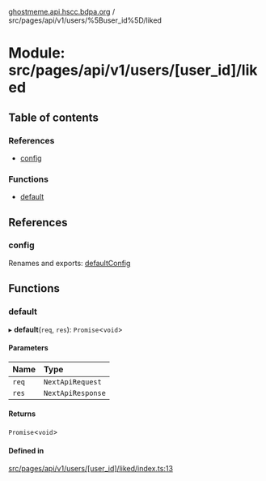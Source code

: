 [ghostmeme.api.hscc.bdpa.org](../README.md) / src/pages/api/v1/users/%5Buser_id%5D/liked

# Module: src/pages/api/v1/users/[user\_id]/liked

## Table of contents

### References

- [config](src_pages_api_v1_users__user_id__liked.md#config)

### Functions

- [default](src_pages_api_v1_users__user_id__liked.md#default)

## References

### config

Renames and exports: [defaultConfig](src_backend_middleware.md#defaultconfig)

## Functions

### default

▸ **default**(`req`, `res`): `Promise`<`void`\>

#### Parameters

| Name | Type |
| :------ | :------ |
| `req` | `NextApiRequest` |
| `res` | `NextApiResponse` |

#### Returns

`Promise`<`void`\>

#### Defined in

[src/pages/api/v1/users/[user_id]/liked/index.ts:13](https://github.com/nhscc/ghostmeme.api.hscc.bdpa.org/blob/b50e614/src/pages/api/v1/users/[user_id]/liked/index.ts#L13)
